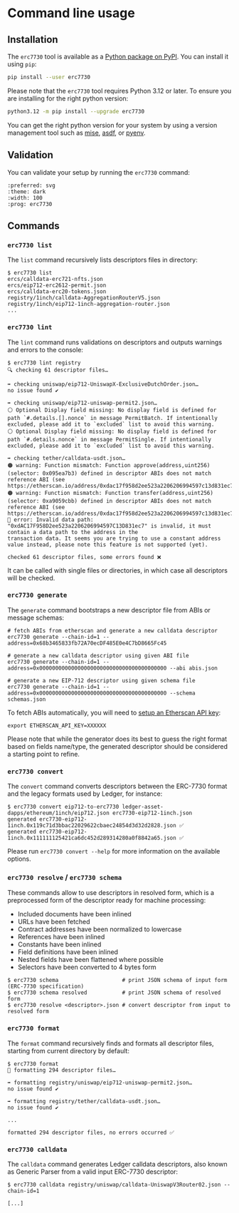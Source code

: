 # Command line usage

## Installation

The `erc7730` tool is available as a [Python package on PyPI](https://pypi.org/project/erc7730). You can install it using `pip`:

```bash
pip install --user erc7730
```

Please note that the `erc7730` tool requires Python 3.12 or later. To ensure you are installing for the right python
version:
```bash
python3.12 -m pip install --upgrade erc7730
```

You can get the right python version for your system by using a version management tool such as
[mise](https://mise.jdx.dev), [asdf](https://asdf-vm.com), or [pyenv](https://github.com/pyenv/pyenv).

## Validation

You can validate your setup by running the `erc7730` command:

```{typer} erc7730.main.app
:preferred: svg
:theme: dark
:width: 100
:prog: erc7730
```

## Commands

### `erc7730 list`

The `list` command recursively lists descriptors files in directory:

```shell
$ erc7730 list
ercs/calldata-erc721-nfts.json
ercs/eip712-erc2612-permit.json
ercs/calldata-erc20-tokens.json
registry/1inch/calldata-AggregationRouterV5.json
registry/1inch/eip712-1inch-aggregation-router.json
...
```

### `erc7730 lint`

The `lint` command runs validations on descriptors and outputs warnings and errors to the console:
```shell
$ erc7730 lint registry
🔍 checking 61 descriptor files…

➡️ checking uniswap/eip712-UniswapX-ExclusiveDutchOrder.json…
no issue found ✔️

➡️ checking uniswap/eip712-uniswap-permit2.json…
⚪️ Optional Display field missing: No display field is defined for path `#.details.[].nonce` in message PermitBatch. If intentionally
excluded, please add it to `excluded` list to avoid this warning.
⚪️ Optional Display field missing: No display field is defined for path `#.details.nonce` in message PermitSingle. If intentionally
excluded, please add it to `excluded` list to avoid this warning.

➡️ checking tether/calldata-usdt.json…
🟠 warning: Function mismatch: Function approve(address,uint256) (selector: 0x095ea7b3) defined in descriptor ABIs does not match
reference ABI (see https://etherscan.io/address/0xdac17f958d2ee523a2206206994597c13d831ec7#code)
🟠 warning: Function mismatch: Function transfer(address,uint256) (selector: 0xa9059cbb) defined in descriptor ABIs does not match
reference ABI (see https://etherscan.io/address/0xdac17f958d2ee523a2206206994597c13d831ec7#code)
🔴 error: Invalid data path: "0xdAC17F958D2ee523a2206206994597C13D831ec7" is invalid, it must contain a data path to the address in the
transaction data. It seems you are trying to use a constant address value instead, please note this feature is not supported (yet).

checked 61 descriptor files, some errors found ❌
```

It can be called with single files or directories, in which case all descriptors will be checked.

### `erc7730 generate`

The `generate` command bootstraps a new descriptor file from ABIs or message schemas:
```shell
# fetch ABIs from etherscan and generate a new calldata descriptor
erc7730 generate --chain-id=1 --address=0x68b3465833fb72A70ecDF485E0e4C7bD8665Fc45

# generate a new calldata descriptor using given ABI file
erc7730 generate --chain-id=1 --address=0x0000000000000000000000000000000000000000 --abi abis.json

# generate a new EIP-712 descriptor using given schema file
erc7730 generate --chain-id=1 --address=0x0000000000000000000000000000000000000000 --schema schemas.json
```

To fetch ABIs automatically, you will need to [setup an Etherscan API key](https://docs.etherscan.io/getting-started/viewing-api-usage-statistics):
```shell
export ETHERSCAN_API_KEY=XXXXXX
```

Please note that while the generator does its best to guess the right format based on fields name/type, the generated
descriptor should be considered a starting point to refine.

### `erc7730 convert`

The `convert` command converts descriptors between the ERC-7730 format and the legacy formats used by Ledger, for
instance:
```shell
$ erc7730 convert eip712-to-erc7730 ledger-asset-dapps/ethereum/1inch/eip712.json erc7730-eip712-1inch.json
generated erc7730-eip712-1inch.0x119c71d3bbac22029622cbaec24854d3d32d2828.json ✅
generated erc7730-eip712-1inch.0x111111125421ca6dc452d289314280a0f8842a65.json ✅
```

Please run `erc7730 convert --help` for more information on the available options.

### `erc7730 resolve` / `erc7730 schema`

These commands allow to use descriptors in resolved form, which is a preprocessed form of the descriptor ready for
machine processing:
* Included documents have been inlined
* URLs have been fetched
* Contract addresses have been normalized to lowercase
* References have been inlined
* Constants have been inlined
* Field definitions have been inlined
* Nested fields have been flattened where possible
* Selectors have been converted to 4 bytes form

```shell
$ erc7730 schema                    # print JSON schema of input form (ERC-7730 specification)
$ erc7730 schema resolved           # print JSON schema of resolved form
$ erc7730 resolve <descriptor>.json # convert descriptor from input to resolved form
```

### `erc7730 format`

The `format` command recursively finds and formats all descriptor files, starting from current directory by default:

```shell
$ erc7730 format
📝 formatting 294 descriptor files…

➡️ formatting registry/uniswap/eip712-uniswap-permit2.json…
no issue found ✔️

➡️ formatting registry/tether/calldata-usdt.json…
no issue found ✔️

...

formatted 294 descriptor files, no errors occurred ✅
```


### `erc7730 calldata`

The `calldata` command generates Ledger calldata descriptors, also known as Generic Parser from a valid input ERC-7730 descriptor:

```shell
$ erc7730 calldata registry/uniswap/calldata-UniswapV3Router02.json --chain-id=1

[...]
```
